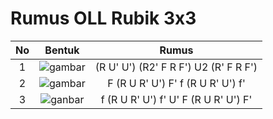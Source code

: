 # Rumus OLL Rubik 3x3

| No | Bentuk | Rumus | 
|:--:|:--:|:--:|
| 1 | ![gambar](https://github.com/FII14/rumus-oll-rubik-3x3/blob/main/gambar/20230812_093750.jpg) | (R U' U') (R2' F R F') U2 (R' F R F') |
| 2 | ![gambar](https://github.com/FII14/rumus-oll-rubik-3x3/blob/main/gambar/20230812_093932.jpg) | F (R U R' U') F' f (R U R' U') f' |
| 3 | ![ganbar](https://github.com/FII14/rumus-oll-rubik-3x3/blob/main/gambar/20230812_094526.jpg) | f (R U R' U') f' U' F (R U R' U') F'|
